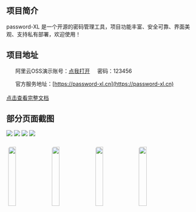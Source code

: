 ## 项目简介
password-XL 是一个开源的密码管理工具，项目功能丰富、安全可靠、界面美观、支持私有部署，欢迎使用！

## 项目地址
&nbsp;&nbsp;&nbsp;&nbsp;&nbsp;&nbsp;阿里云OSS演示账号：[点我打开](https://password-xl.cn/#/login?type=oss&autoLogin=a72224a46ea5ee07e6589c8a5d56f8f4905d5fbb86ddd07ff088bf6d8c91e992613554ad1772b902fea4644f57d6c127f4a909efe5b155fef63a01c21842dbfaec48584d21acb5d3f6668f5aa911a6068bb2bc24785571b8e8bcb20d956689c185a8daf60298ece9f70a1d1251507da721a386bbdccf936759969de699b8ffd3dec9b8c030f940b79c94c73df0167b22bd74164197447574e1404a15a0c436c72ad4e5a743b431be387da08ca2c0bbf7)
&nbsp;&nbsp;&nbsp;&nbsp;密码：123456

&nbsp;&nbsp;&nbsp;&nbsp;&nbsp;&nbsp;官方服务地址：[https://password-xl.cn](https://password-xl.cn)
<br/><br/>
[点击查看完整文档](https://gitee.com/huanyp/password-xl/wikis/Home)

## 部分页面截图
![](https://foruda.gitee.com/images/1728815742844619519/0a6a5db5_9560465.png)
![](https://foruda.gitee.com/images/1728815830764345058/c59661b7_9560465.png)
![](https://foruda.gitee.com/images/1728816316794270637/9873c693_9560465.png)
![](https://foruda.gitee.com/images/1728815887747602398/e12ce8f0_9560465.png)

<img src="https://foruda.gitee.com/images/1728815911358927599/96f672f9_9560465.png" width="20%" style="border-radius: 5px;margin: 2% 1%"/>
<img src="https://foruda.gitee.com/images/1728815932705407802/be2d055d_9560465.png" width="20%" style="border-radius: 5px;margin: 2% 1%"/>
<img src="https://foruda.gitee.com/images/1728815954389900406/f6548276_9560465.png" width="20%" style="border-radius: 5px;margin: 2% 1%"/>
<img src="https://foruda.gitee.com/images/1728816020789272465/de4f3f1b_9560465.png" width="20%" style="border-radius: 5px;margin: 2% 1%"/>
